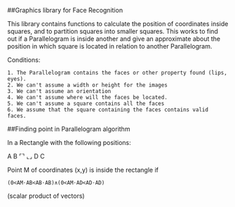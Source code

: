 ##Graphics library for Face Recognition

This library contains functions to calculate the position of 
coordinates inside squares, and to partition squares into smaller 
squares. This works to find out if a Parallelogram is inside another and 
give an approximate about the position in which square is located
in relation to another Parallelogram.

Conditions:
    
    1. The Parallelogram contains the faces or other property found (lips, eyes).
    2. We can't assume a width or height for the images
    3. We can't assume an orientation
    4. We can't assume where will the faces be located.
    5. We can't assume a square contains all the faces
    6. We assume that the square containing the faces contains valid faces.
   
##Finding point in Parallelogram algorithm 

In a Rectangle with the following positions:


A  B
 ⌜⌝
 ⌞⌟
D  C

Point M of coordinates (x,y) is inside the rectangle if

    (0<AM⋅AB<AB⋅AB)∧(0<AM⋅AD<AD⋅AD)

(scalar product of vectors)
        